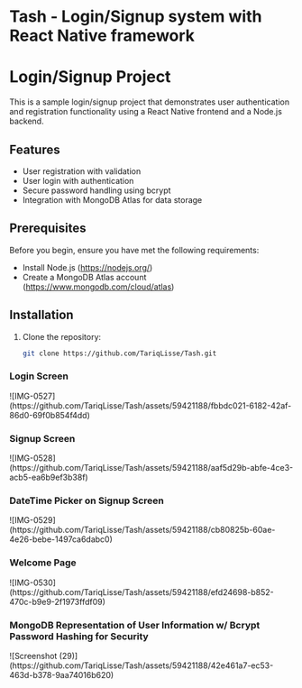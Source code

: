 # Tash - Login/Signup system with React Native framework

# Login/Signup Project

This is a sample login/signup project that demonstrates user authentication and registration functionality using a React Native frontend and a Node.js backend.

## Features

- User registration with validation
- User login with authentication
- Secure password handling using bcrypt
- Integration with MongoDB Atlas for data storage

## Prerequisites

Before you begin, ensure you have met the following requirements:

- Install Node.js (https://nodejs.org/)
- Create a MongoDB Atlas account (https://www.mongodb.com/cloud/atlas)

## Installation

1. Clone the repository:

   ```bash
   git clone https://github.com/TariqLisse/Tash.git

### Login Screen
<p>![IMG-0527](https://github.com/TariqLisse/Tash/assets/59421188/fbbdc021-6182-42af-86d0-69f0b854f4dd)</p>

### Signup Screen
<p>![IMG-0528](https://github.com/TariqLisse/Tash/assets/59421188/aaf5d29b-abfe-4ce3-acb5-ea6b9ef3b38f)</p>

### DateTime Picker on Signup Screen
<p>![IMG-0529](https://github.com/TariqLisse/Tash/assets/59421188/cb80825b-60ae-4e26-bebe-1497ca6dabc0)</p>

### Welcome Page
<p>![IMG-0530](https://github.com/TariqLisse/Tash/assets/59421188/efd24698-b852-470c-b9e9-2f1973ffdf09)</p>

### MongoDB Representation of User Information w/ Bcrypt Password Hashing for Security
<p>![Screenshot (29)](https://github.com/TariqLisse/Tash/assets/59421188/42e461a7-ec53-463d-b378-9aa74016b620)</p>








